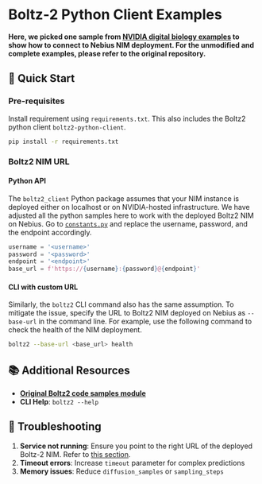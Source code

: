 # Boltz-2 Python Client Examples

**Here, we picked one sample from [NVIDIA digital biology examples](https://github.com/nvidia/digital-biology-examples/tree/main/examples/nims/boltz-2/examples) to show how to connect to Nebius NIM deployment. For the unmodified and complete examples, please refer to the original repository.**

## 🚀 Quick Start

### Pre-requisites
Install requirement using `requirements.txt`. This also includes the Boltz2 python client `boltz2-python-client`.

```bash
pip install -r requirements.txt
```

### Boltz2 NIM URL


#### Python API

The `boltz2_client` Python package assumes that your NIM instance is deployed either on localhost or on NVIDIA-hosted infrastructure. We have adjusted all the python samples here to work with the deployed Boltz2 NIM on Nebius. Go to [`constants.py`](constants.py) and replace the username, password, and the endpoint accordingly. 

```python
username = '<username>'
password = '<password>'
endpoint = '<endpoint>'
base_url = f'https://{username}:{password}@{endpoint}'
```

#### CLI with custom URL

Similarly, the `boltz2` CLI command also has the same assumption. To mitigate the issue, specify the URL to Boltz2 NIM deployed on Nebius as `--base-url` in the command line. For example, use the following command to check the health of the NIM deployment.

```bash
boltz2 --base-url <base_url> health 
```

## 📚 Additional Resources

- [**Original Boltz2 code samples module**](https://github.com/nvidia/digital-biology-examples/tree/main/examples/nims/boltz-2)
- **CLI Help**: `boltz2 --help`

## 🐛 Troubleshooting

1. **Service not running**: Ensure you point to the right URL of the deployed Boltz-2 NIM. Refer to [this section](#boltz2-nim-url).
2. **Timeout errors**: Increase `timeout` parameter for complex predictions
3. **Memory issues**: Reduce `diffusion_samples` or `sampling_steps`
